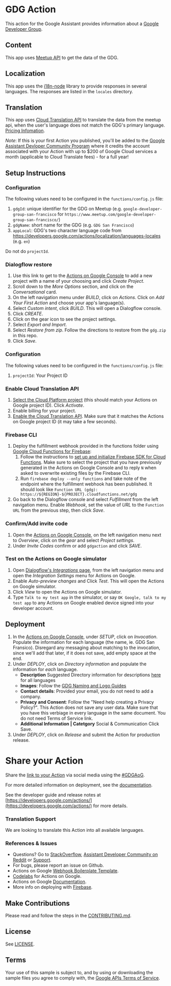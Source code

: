 
# GDG Action

This action for the Google Assistant provides information about a [Google Developer Group](https://developers.google.com/groups).

## Content
This app uses [Meetup API](https://www.meetup.com/meetup_api/) to get the data of the GDG.

## Localization

This app uses the [i18n-node](https://github.com/mashpie/i18n-node) library to provide responses in several languages. The responses are listed in the `locales` directory.

## Translation
This app uses [Cloud Translation API](https://cloud.google.com/translate/docs/) to translate the data from the meetup api, when the user's language does not match the GDG's primary language. [Pricing Infomation](https://cloud.google.com/translate#translation-api-pricing).

*Note*: If this is your first Action you published, you'll be added to the [Google Assistant Devloper Community Program](https://developers.google.com/actions/community/overview) where it credits the account associated with your Action with up to $200 of Google Cloud services a month (applicable to Cloud Translate fees) - for a full year!

## Setup Instructions

### Configuration
The following values need to be configured in the `functions/config.js` file:
1. `gdgId`: unique identifier for the GDG on Meetup (e.g. `google-developer-group-san-francisco` for `https://www.meetup.com/google-developer-group-san-francisco/`)
1. `gdgName`: short name for the GDG (e.g. `GDG San Francisco`)
1. `appLocal`:  GDG's two character language code from https://developers.google.com/actions/localization/languages-locales (e.g. `en`)

Do not do `projectId`.

### Dialogflow restore
1. Use this link to get to the [Actions on Google Console](https://console.actions.google.com/?inviteCode=gdgaction) to add a new project with a name of your choosing and click *Create Project*.
1. Scroll down to the *More Options* section, and click on the *Conversational* card.
1. On the left navigation menu under *BUILD*, click on *Actions*. Click on *Add Your First Action* and choose your app's language(s).
1. Select *Custom intent*, click *BUILD*. This will open a Dialogflow console.
1. Click *CREATE*.
1. Click on the gear icon to see the project settings.
1. Select *Export and Import*.
1. Select *Restore from zip*. Follow the directions to restore from the `gdg.zip` in this repo.
1. Click *Save*.

### Configuration
The following values need to be configured in the `functions/config.js` file:
1. `projectId`:  Your Project ID

### Enable Cloud Translation API
1. [Select the Cloud Platform project](https://console.cloud.google.com/project) (this should match your Actions on Google project ID). Click *Activate*.
1. Enable billing for your project.
1. [Enable the Cloud Translation API](https://console.developers.google.com/apis/api/translate.googleapis.com/overview?project=). Make sure that it matches the Actions on Google project ID (it may take a few seconds).

### Firebase CLI
1. Deploy the fulfillment webhook provided in the functions folder using [Google Cloud Functions for Firebase](https://firebase.google.com/docs/functions/):
   1. Follow the instructions to [set up and initialize Firebase SDK for Cloud Functions](https://firebase.google.com/docs/functions/get-started#set_up_and_initialize_functions_sdk). Make sure to select the project that you have previously generated in the Actions on Google Console and to reply `N` when asked to overwrite existing files by the Firebase CLI.
   1. Run `firebase deploy --only functions` and take note of the endpoint where the fulfillment webhook has been published. It should look like `Function URL (gdg): https://${REGION}-${PROJECT}.cloudfunctions.net/gdg`
1. Go back to the Dialogflow console and select *Fulfillment* from the left navigation menu. Enable *Webhook*, set the value of *URL* to the `Function URL` from the previous step, then click *Save*.


### Confirm/Add invite code
1. Open the [Actions on Google Console](https://actions-console.google.com/?inviteCode=gdgaction), on the left navigation menu next to *Overview*, click on the *gear* and select *Project settings*.
1. Under *Invite Codes* confirm or add `gdgaction` and click *SAVE*.

### Test on the Actions on Google simulator
1. Open [Dialogflow's *Integrations* page]((https://console.dialogflow.com/api-client/#/agent//integrations)), from the left navigation menu and open the *Integration Settings* menu for Actions on Google.
1. Enable *Auto-preview changes* and Click *Test*. This will open the Actions on Google simulator.
1. Click *View* to open the Actions on Google simulator.
1. Type `Talk to my test app` in the simulator, or say `OK Google, talk to my test app` to any Actions on Google enabled device signed into your developer account.

## Deployment
1. In the [Actions on Google Console](https://console.actions.google.com), under *SETUP*,  click on *Invocation*. Populate the information for each language (the name, ie. GDG San Fransico). Disregard any messaging about matching to the invocation, since we'll add that later, if it does not save, add empty space at the end.
1. Under *DEPLOY*,  click on *Directory information* and populate the information for *each* language.
	- **Description** Suggested Directory information for descriptions [here](resources.md) for all languages
	- **Images**: Follow the [GDG Naming and Logo Guides](https://developers.google.com/programs/community/gdg/resources/)
	- **Contact details**: Provided your email, you do not need to add a company.
	- **Privacy and Consent**: Follow the "Need help creating a Privacy Policy?". This Action does not save any user data. Make sure that you have this verbiage in every language in the same document. You do not need Terms of Service link.
	- **Additional Information | Catetgory** Social & Communication
	Click Save.
1. Under *DEPLOY*,  click on *Release* and submit the Action for production release.

# Share your Action
Share the [link to your Action](https://developers.google.com/actions/deploy/action-links) via social media using the [#GDGAoG](https://twitter.com/search?f=tweets&q=%23GDGAoG).

For more detailed information on deployment, see the [documentation](https://developers.google.com/actions/dialogflow/deploy-fulfillment).

See the developer guide and release notes at [https://developers.google.com/actions/](https://developers.google.com/actions/) for more details.

### Translation Support
We are looking to translate this Action into all available languages.

### References & Issues
+ Questions? Go to [StackOverflow](https://stackoverflow.com/questions/tagged/actions-on-google), [Assistant Developer Community on Reddit](https://www.reddit.com/r/GoogleAssistantDev/) or [Support](https://developers.google.com/actions/support/).
+ For bugs, please report an issue on Github.
+ Actions on Google [Webhook Boilerplate Template](https://github.com/actions-on-google/dialogflow-webhook-boilerplate-nodejs).
+ [Codelabs](https://codelabs.developers.google.com/?cat=Assistant) for Actions on Google.
+ Actions on Google [Documentation](https://developers.google.com/actions/extending-the-assistant).
+ More info on deploying with [Firebase](https://developers.google.com/actions/dialogflow/deploy-fulfillment).

## Make Contributions
Please read and follow the steps in the [CONTRIBUTING.md](CONTRIBUTING.md).

## License
See [LICENSE](LICENSE).

## Terms
Your use of this sample is subject to, and by using or downloading the sample files you agree to comply with, the [Google APIs Terms of Service](https://developers.google.com/terms/).
